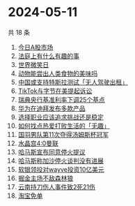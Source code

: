 # 2024-05-11

共 18 条

<!-- BEGIN -->
<!-- 最后更新时间 Sat May 11 2024 14:09:26 GMT+0800 (China Standard Time) -->

1. [今日A股市场](https://www.zhihu.com/search?q=%E4%BB%8A%E6%97%A5A%E8%82%A1%E5%B8%82%E5%9C%BA)
1. [法庭上有什么有趣的事](https://www.zhihu.com/search?q=%E6%B3%95%E5%BA%AD%E4%B8%8A%E6%9C%89%E4%BB%80%E4%B9%88%E6%9C%89%E8%B6%A3%E7%9A%84%E4%BA%8B)
1. [世界微笑日](https://www.zhihu.com/search?q=%E4%B8%96%E7%95%8C%E5%BE%AE%E7%AC%91%E6%97%A5)
1. [动物能尝出人类食物的美味吗](https://www.zhihu.com/search?q=%E5%8A%A8%E7%89%A9%E8%83%BD%E5%B0%9D%E5%87%BA%E4%BA%BA%E7%B1%BB%E9%A3%9F%E7%89%A9%E7%9A%84%E7%BE%8E%E5%91%B3%E5%90%97)
1. [中国或支持特斯拉测试「无人驾驶出租」](https://www.zhihu.com/search?q=%E4%B8%AD%E5%9B%BD%E6%88%96%E6%94%AF%E6%8C%81%E7%89%B9%E6%96%AF%E6%8B%89%E6%B5%8B%E8%AF%95%E3%80%8C%E6%97%A0%E4%BA%BA%E9%A9%BE%E9%A9%B6%E5%87%BA%E7%A7%9F%E3%80%8D)
1. [TikTok与字节在美提起诉讼](https://www.zhihu.com/search?q=TikTok%E4%B8%8E%E5%AD%97%E8%8A%82%E5%9C%A8%E7%BE%8E%E6%8F%90%E8%B5%B7%E8%AF%89%E8%AE%BC)
1. [瑞典央行基准利率下调25个基点](https://www.zhihu.com/search?q=%E7%91%9E%E5%85%B8%E5%A4%AE%E8%A1%8C%E5%9F%BA%E5%87%86%E5%88%A9%E7%8E%87%E4%B8%8B%E8%B0%8325%E4%B8%AA%E5%9F%BA%E7%82%B9)
1. [华为在迪拜发布多款产品](https://www.zhihu.com/search?q=%E5%8D%8E%E4%B8%BA%E5%9C%A8%E8%BF%AA%E6%8B%9C%E5%8F%91%E5%B8%83%E5%A4%9A%E6%AC%BE%E4%BA%A7%E5%93%81)
1. [选择职业应该追求挑战还是稳定](https://www.zhihu.com/search?q=%E9%80%89%E6%8B%A9%E8%81%8C%E4%B8%9A%E5%BA%94%E8%AF%A5%E8%BF%BD%E6%B1%82%E6%8C%91%E6%88%98%E8%BF%98%E6%98%AF%E7%A8%B3%E5%AE%9A)
1. [如何找点热爱打败生活的「无趣」](https://www.zhihu.com/search?q=%E5%A6%82%E4%BD%95%E6%89%BE%E7%82%B9%E7%83%AD%E7%88%B1%E6%89%93%E8%B4%A5%E7%94%9F%E6%B4%BB%E7%9A%84%E3%80%8C%E6%97%A0%E8%B6%A3%E3%80%8D)
1. [国羽男队第11次夺得汤姆斯杯冠军](https://www.zhihu.com/search?q=%E5%9B%BD%E7%BE%BD%E7%94%B7%E9%98%9F%E7%AC%AC11%E6%AC%A1%E5%A4%BA%E5%BE%97%E6%B1%A4%E5%A7%86%E6%96%AF%E6%9D%AF%E5%86%A0%E5%86%9B)
1. [水晶宫4:0曼联](https://www.zhihu.com/search?q=%E6%B0%B4%E6%99%B6%E5%AE%AB4%3A0%E6%9B%BC%E8%81%94)
1. [哈马斯宣布同意停火提议](https://www.zhihu.com/search?q=%E5%93%88%E9%A9%AC%E6%96%AF%E5%AE%A3%E5%B8%83%E5%90%8C%E6%84%8F%E5%81%9C%E7%81%AB%E6%8F%90%E8%AE%AE)
1. [哈马斯称加沙停火谈判没有进展](https://www.zhihu.com/search?q=%E5%93%88%E9%A9%AC%E6%96%AF%E7%A7%B0%E5%8A%A0%E6%B2%99%E5%81%9C%E7%81%AB%E8%B0%88%E5%88%A4%E6%B2%A1%E6%9C%89%E8%BF%9B%E5%B1%95)
1. [软银领投对wayve投资10亿美元](https://www.zhihu.com/search?q=%E8%BD%AF%E9%93%B6%E9%A2%86%E6%8A%95%E5%AF%B9wayve%E6%8A%95%E8%B5%8410%E4%BA%BF%E7%BE%8E%E5%85%83)
1. [掘金主场不敌森林狼](https://www.zhihu.com/search?q=%E6%8E%98%E9%87%91%E4%B8%BB%E5%9C%BA%E4%B8%8D%E6%95%8C%E6%A3%AE%E6%9E%97%E7%8B%BC)
1. [云南持刀伤人事件致2死21伤](https://www.zhihu.com/search?q=%E4%BA%91%E5%8D%97%E6%8C%81%E5%88%80%E4%BC%A4%E4%BA%BA%E4%BA%8B%E4%BB%B6%E8%87%B42%E6%AD%BB21%E4%BC%A4)
1. [淘宝免单](https://www.zhihu.com/search?q=%E6%B7%98%E5%AE%9D%E5%85%8D%E5%8D%95)

<!-- END -->
